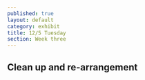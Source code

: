 ```yaml
---
published: true
layout: default
category: exhibit
title: 12/5 Tuesday
section: Week three
---
```


## Clean up and re-arrangement

